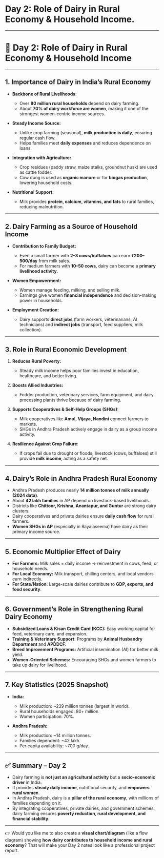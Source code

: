 <h1>Day 2: Role of Dairy in Rural Economy & Household Income.</h1>


---

# 🥛 Day 2: Role of Dairy in Rural Economy & Household Income

---

## 1. Importance of Dairy in India’s Rural Economy

* **Backbone of Rural Livelihoods:**

  * Over **80 million rural households** depend on dairy farming.
  * About **70% of dairy workforce are women**, making it one of the strongest women-centric income sources.

* **Steady Income Source:**

  * Unlike crop farming (seasonal), **milk production is daily**, ensuring regular cash flow.
  * Helps families meet **daily expenses** and reduces dependence on loans.

* **Integration with Agriculture:**

  * Crop residues (paddy straw, maize stalks, groundnut husk) are used as cattle fodder.
  * Cow dung is used as **organic manure** or for **biogas production**, lowering household costs.

* **Nutritional Support:**

  * Milk provides **protein, calcium, vitamins, and fats** to rural families, reducing malnutrition.

---

## 2. Dairy Farming as a Source of Household Income

* **Contribution to Family Budget:**

  * Even a small farmer with **2–3 cows/buffaloes** can earn **₹200–500/day** from milk sales.
  * For medium farmers with **10–50 cows**, dairy can become a **primary livelihood activity**.

* **Women Empowerment:**

  * Women manage feeding, milking, and selling milk.
  * Earnings give women **financial independence** and decision-making power in households.

* **Employment Creation:**

  * Dairy supports **direct jobs** (farm workers, veterinarians, AI technicians) and **indirect jobs** (transport, feed suppliers, milk collection).

---

## 3. Role in Rural Economic Development

1. **Reduces Rural Poverty:**

   * Steady milk income helps poor families invest in education, healthcare, and better living.

2. **Boosts Allied Industries:**

   * Fodder production, veterinary services, farm equipment, and dairy processing plants thrive because of dairy farming.

3. **Supports Cooperatives & Self-Help Groups (SHGs):**

   * Milk cooperatives like **Amul, Vijaya, Nandini** connect farmers to markets.
   * SHGs in Andhra Pradesh actively engage in dairy as a group income activity.

4. **Resilience Against Crop Failure:**

   * If crops fail due to drought or floods, livestock (cows, buffaloes) still provide **milk income**, acting as a safety net.

---

## 4. Dairy’s Role in Andhra Pradesh Rural Economy

* Andhra Pradesh produces nearly **14 million tonnes of milk annually (2024 data)**.
* About **42 lakh families** in AP depend on livestock-based livelihoods.
* Districts like **Chittoor, Krishna, Anantapur, and Guntur** are strong dairy clusters.
* Dairy cooperatives and private dairies ensure **daily cash flow** for rural farmers.
* **Women SHGs in AP** (especially in Rayalaseema) have dairy as their primary income source.

---

## 5. Economic Multiplier Effect of Dairy

* **For Farmers:** Milk sales = daily income → reinvestment in cows, feed, or household needs.
* **For Local Economy:** Milk transport, chilling centers, and local vendors earn indirectly.
* **For State/Nation:** Large-scale dairies contribute to **GDP, exports, and food security**.

---

## 6. Government’s Role in Strengthening Rural Dairy Economy

* **Subsidized Loans & Kisan Credit Card (KCC):** Easy working capital for feed, veterinary care, and expansion.
* **Training & Veterinary Support:** Programs by **Animal Husbandry Department** and **APDDCF**.
* **Breed Improvement Programs:** Artificial insemination (AI) for better milk yield.
* **Women-Oriented Schemes:** Encouraging SHGs and women farmers to take up dairy for livelihood.

---

## 7. Key Statistics (2025 Snapshot)

* **India:**

  * Milk production: \~239 million tonnes (largest in world).
  * Rural households engaged: 80+ million.
  * Women participation: 70%.

* **Andhra Pradesh:**

  * Milk production: \~14 million tonnes.
  * Families dependent: \~42 lakh.
  * Per capita availability: \~700 g/day.

---

## ✅ Summary – Day 2

* Dairy farming is **not just an agricultural activity** but a **socio-economic driver** in India.
* It provides **steady daily income**, nutritional security, and **empowers rural women**.
* In Andhra Pradesh, dairy is a **pillar of the rural economy**, with millions of families depending on it.
* By integrating cooperatives, private dairies, and government schemes, dairy farming ensures **poverty reduction, rural development, and financial stability**.

---

👉 Would you like me to also create a **visual chart/diagram** (like a flow diagram) showing **how dairy contributes to household income and rural economy**? That will make your Day 2 notes look like a professional project report.
